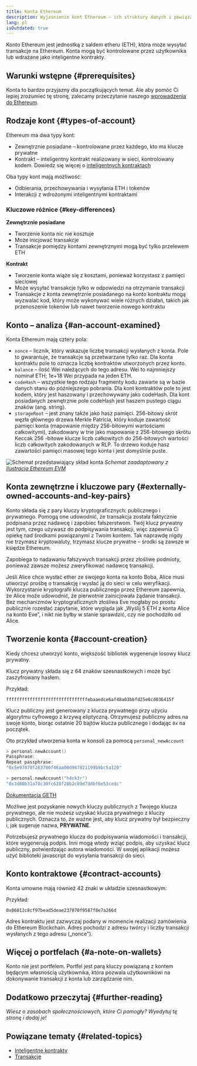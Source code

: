 ```yaml
---
title: Konta Ethereum
description: Wyjaśnienie kont Ethereum – ich struktury danych i powiązania z kryptografią kluczy.
lang: pl
isOutdated: true
---
```


Konto Ethereum jest jednostką z saldem etheru (ETH), która może wysyłać transakcje na Ethereum. Konta mogą być kontrolowane przez użytkownika lub wdrażane jako inteligentne kontrakty.

## Warunki wstępne \{#prerequisites}

Konta to bardzo przyjazny dla początkujących temat. Ale aby pomóc Ci lepiej zrozumieć tę stronę, zalecamy przeczytanie naszego [wprowadzenia do Ethereum](/developers/docs/intro-to-ethereum/).

## Rodzaje kont \{#types-of-account}

Ethereum ma dwa typy kont:

- Zewnętrznie posiadane – kontrolowane przez każdego, kto ma klucze prywatne
- Kontrakt – inteligentny kontrakt realizowany w sieci, kontrolowany kodem. Dowiedz się więcej o [inteligentnych kontraktach](/developers/docs/smart-contracts/)

Oba typy kont mają możliwość:

- Odbierania, przechowywania i wysyłania ETH i tokenów
- Interakcji z wdrożonymi inteligentnymi kontraktami

### Kluczowe różnice \{#key-differences}

**Zewnętrznie posiadane**

- Tworzenie konta nic nie kosztuje
- Może inicjować transakcje
- Transakcje pomiędzy kontami zewnętrznymi mogą być tylko przelewem ETH

**Kontrakt**

- Tworzenie konta wiąże się z kosztami, ponieważ korzystasz z pamięci sieciowej
- Może wysyłać transakcje tylko w odpowiedzi na otrzymanie transakcji
- Transakcje z konta zewnętrznie posiadanego na konto kontraktu mogą wyzwalać kod, który może wykonywać wiele różnych działań, takich jak przenoszenie tokenów lub nawet tworzenie nowego kontraktu

## Konto – analiza \{#an-account-examined}

Konta Ethereum mają cztery pola:

- `nonce` – licznik, który wskazuje liczbę transakcji wysłanych z konta. Pole to gwarantuje, że transakcje są przetwarzane tylko raz. Dla konta kontraktu pole to oznacza liczbę kontraktów utworzonych przez konto.
- `balance` &ndash; ilość Wei należących do tego adresu. Wei to najmniejszy nominał ETH; 1e+18 Wei przypada na jeden ETH.
- `codeHash` &ndash; wszystkie tego rodzaju fragmenty kodu zawarte są w bazie danych stanu do późniejszego pobrania. Dla kont kontraktów pole to jest kodem, który jest haszowany i przechowywany jako codeHash. Dla kont posiadanych zewnętrznie pole codeHash jest haszem pustego ciągu znaków (ang. string).
- `storageRoot` &ndash; jest znany także jako hasz pamięci. 256-bitowy skrót węzła głównego drzewa Merkle Patricia, który koduje zawartość pamięci konta (mapowanie między 256-bitowymi wartościami całkowitymi), zakodowany w trie jako mapowanie z 256-bitowego skrótu Keccak 256 -bitowe klucze liczb całkowitych do 256-bitowych wartości liczb całkowitych zakodowanych w RLP. To drzewo koduje hasz zawartości pamięci masowej tego konta i jest domyślnie puste.

![Schemat przedstawiający skład konta](./accounts.png) _Schemat zaadaptowany z [Ilustracja Ethereum EVM](https://takenobu-hs.github.io/downloads/ethereum_evm_illustrated.pdf)_

## Konta zewnętrzne i kluczowe pary \{#externally-owned-accounts-and-key-pairs}

Konto składa się z pary kluczy kryptograficznych: publicznego i prywatnego. Pomogą one udowodnić, że transakcja została faktycznie podpisana przez nadawcę i zapobiec fałszerstwom. Twój klucz prywatny jest tym, czego używasz do podpisywania transakcji, więc zapewnia Ci opiekę nad środkami powiązanymi z Twoim kontem. Tak naprawdę nigdy nie trzymasz kryptowaluty, trzymasz klucze prywatne – środki są zawsze w księdze Ethereum.

Zapobiega to nadawaniu fałszywych transakcji przez złośliwe podmioty, ponieważ zawsze możesz zweryfikować nadawcę transakcji.

Jeśli Alice chce wysłać ether ze swojego konta na konto Boba, Alice musi utworzyć prośbę o transakcję i wysłać ją do sieci w celu weryfikacji. Wykorzystanie kryptografii klucza publicznego przez Ethereum zapewnia, że ​​Alice może udowodnić, że pierwotnie zainicjowała żądanie transakcji. Bez mechanizmów kryptograficznych złośliwa Eve mogłaby po prostu publicznie rozesłać zapytanie, które wygląda jak „Wyślij 5 ETH z konta Alice na konto Eve”, i nikt nie byłby w stanie sprawdzić, czy nie pochodziło od Alice.

## Tworzenie konta \{#account-creation}

Kiedy chcesz utworzyć konto, większość bibliotek wygeneruje losowy klucz prywatny.

Klucz prywatny składa się z 64 znaków szesnastkowych i może być zaszyfrowany hasłem.

Przykład:

`fffffffffffffffffffffffffffffffebaaedce6af48a03bbfd25e8cd036415f`

Klucz publiczny jest generowany z klucza prywatnego przy użyciu algorytmu cyfrowego z krzywą eliptyczną. Otrzymujesz publiczny adres na swoje konto, biorąc ostatnie 20 bajtów klucza publicznego i dodając `0x` na początek.

Oto przykład utworzenia konta w konsoli za pomocą `personal_newAccount`

```go
> personal.newAccount()
Passphrase:
Repeat passphrase:
"0x5e97870f263700f46aa00d967821199b9bc5a120"

> personal.newAccount("h4ck3r")
"0x3d80b31a78c30fc628f20b2c89d7ddbf6e53cedc"
```

[Dokumentacja GETH](https://geth.ethereum.org/docs)

Możliwe jest pozyskanie nowych kluczy publicznych z Twojego klucza prywatnego, ale nie możesz uzyskać klucza prywatnego z kluczy publicznych. Oznacza to, że ważne jest, aby klucz prywatny był bezpieczny i, jak sugeruje nazwa, **PRYWATNE**.

Potrzebujesz prywatnego klucza do podpisywania wiadomości i transakcji, które wygenerują podpis. Inni mogą wtedy wziąć podpis, aby uzyskać klucz publiczny, potwierdzając autora wiadomości. W swojej aplikacji możesz użyć biblioteki javascript do wysyłania transakcji do sieci.

## Konto kontraktowe \{#contract-accounts}

Konta umowne mają również 42 znaki w układzie szesnastkowym:

Przykład:

`0x06012c8cf97bead5deae237070f9587f8e7a266d`

Adres kontraktu jest zazwyczaj podany w momencie realizacji zamówienia do Ethereum Blockchain. Adres pochodzi z adresu twórcy i liczby transakcji wysłanych z tego adresu („nonce”).

## Więcej o portfelach \{#a-note-on-wallets}

Konto nie jest portfelem. Portfel jest parą kluczy powiązaną z kontem będącym własnością użytkownika, która pozwala użytkownikowi na dokonywanie transakcji z konta lub zarządzanie nim.

## Dodatkowo przeczytaj \{#further-reading}

_Wiesz o zasobach społecznościowych, które Ci pomogły? Wyedytuj tę stronę i dodaj je!_

## Powiązane tematy \{#related-topics}

- [Inteligentne kontrakty](/developers/docs/smart-contracts/)
- [Transakcje](/developers/docs/transactions/)
